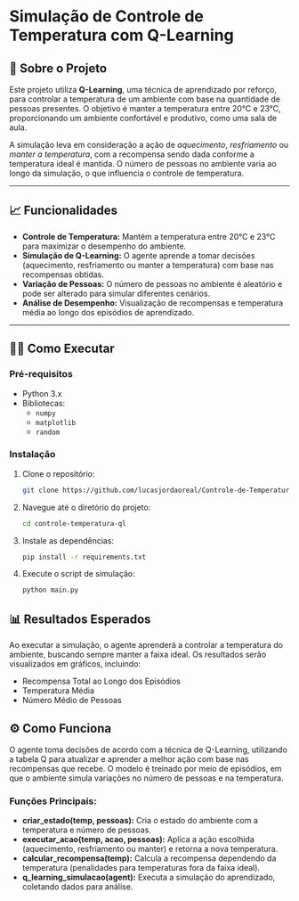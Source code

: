 # Simulação de Controle de Temperatura com Q-Learning

## 🚀 Sobre o Projeto

Este projeto utiliza **Q-Learning**, uma técnica de aprendizado por reforço, para controlar a temperatura de um ambiente com base na quantidade de pessoas presentes. O objetivo é manter a temperatura entre 20°C e 23°C, proporcionando um ambiente confortável e produtivo, como uma sala de aula.

A simulação leva em consideração a ação de *aquecimento*, *resfriamento* ou *manter a temperatura*, com a recompensa sendo dada conforme a temperatura ideal é mantida. O número de pessoas no ambiente varia ao longo da simulação, o que influencia o controle de temperatura.

---

## 📈 Funcionalidades

- **Controle de Temperatura:** Mantém a temperatura entre 20°C e 23°C para maximizar o desempenho do ambiente.
- **Simulação de Q-Learning:** O agente aprende a tomar decisões (aquecimento, resfriamento ou manter a temperatura) com base nas recompensas obtidas.
- **Variação de Pessoas:** O número de pessoas no ambiente é aleatório e pode ser alterado para simular diferentes cenários.
- **Análise de Desempenho:** Visualização de recompensas e temperatura média ao longo dos episódios de aprendizado.

---

## 🧑‍💻 Como Executar

### Pré-requisitos

- Python 3.x
- Bibliotecas:
  - `numpy`
  - `matplotlib`
  - `random`

### Instalação

1. Clone o repositório:
   ```bash
   git clone https://github.com/lucasjordaoreal/Controle-de-Temperatura.git

2. Navegue até o diretório do projeto:
    ```bash
    cd controle-temperatura-ql

3. Instale as dependências:
    ```bash
    pip install -r requirements.txt

4. Execute o script de simulação:
    ```bash
    python main.py

## 📊 Resultados Esperados

Ao executar a simulação, o agente aprenderá a controlar a temperatura do ambiente, buscando sempre manter a faixa ideal. Os resultados serão visualizados em gráficos, incluindo:

   - Recompensa Total ao Longo dos Episódios
   - Temperatura Média
   - Número Médio de Pessoas

## ⚙️ Como Funciona

O agente toma decisões de acordo com a técnica de Q-Learning, utilizando a tabela Q para atualizar e aprender a melhor ação com base nas recompensas que recebe. O modelo é treinado por meio de episódios, em que o ambiente simula variações no número de pessoas e na temperatura.
### Funções Principais:

  - **criar_estado(temp, pessoas):** Cria o estado do ambiente com a temperatura e número de pessoas.
  - **executar_acao(temp, acao, pessoas):** Aplica a ação escolhida (aquecimento, resfriamento ou manter) e retorna a nova temperatura.
  - **calcular_recompensa(temp):** Calcula a recompensa dependendo da temperatura (penalidades para temperaturas fora da faixa ideal).
  - **q_learning_simulacao(agent):** Executa a simulação do aprendizado, coletando dados para análise.

